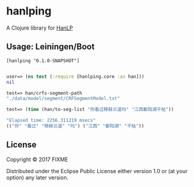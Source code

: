 # hanlping

A Clojure library for [HanLP](https://github.com/hankcs/HanLP)

## Usage: Leiningen/Boot

` [hanlping "0.1.0-SNAPSHOT"] `

```clojure

user=> (ns test (:require [hanlping.core :as han]))
nil

test=> han/crfs-segment-path
"./data/model/segment/CRFSegmentModel.txt"

test=> (time (han/to-seg-list "你看过穆赫兰道吗" "江西鄱阳湖干枯"))

"Elapsed time: 2256.311219 msecs"
(("你" "看过" "穆赫兰道" "吗") ("江西" "鄱阳湖" "干枯"))

```

## License

Copyright © 2017 FIXME

Distributed under the Eclipse Public License either version 1.0 or (at
your option) any later version.
